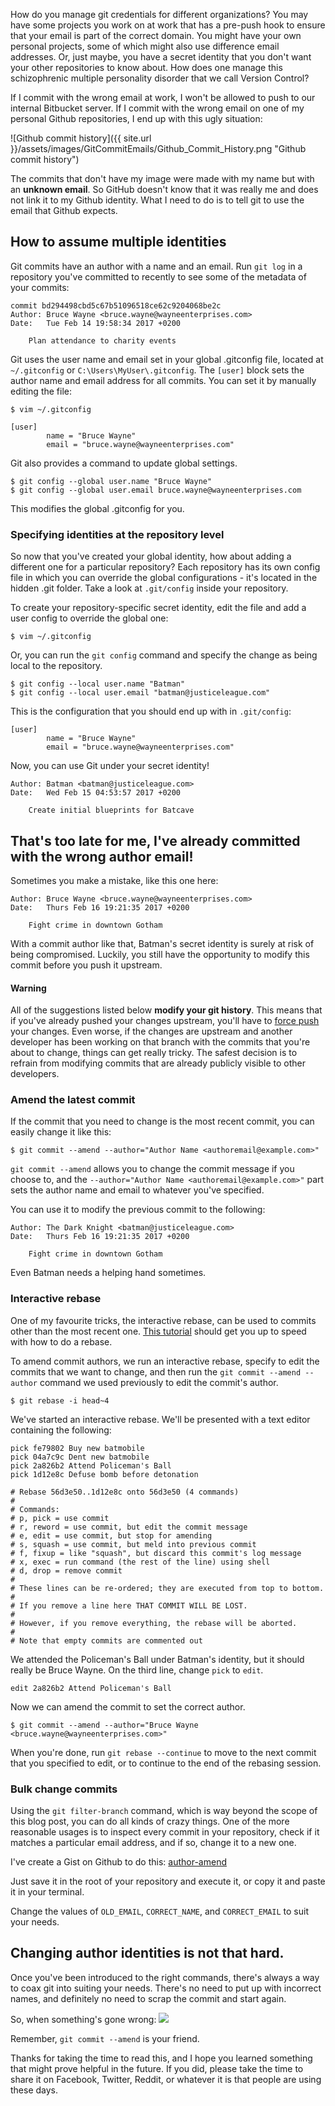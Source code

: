 How do you manage git credentials for different organizations? You may have some projects you work on at work that has a pre-push hook to ensure that your email is part of the correct domain. You might have your own personal projects, some of which might also use difference email addresses. Or, just maybe, you have a secret identity that you don't want your other repositories to know about. How does one manage this schizophrenic multiple personality disorder that we call Version Control?

If I commit with the wrong email at work, I won't be allowed to push to our internal Bitbucket server. If I commit with the wrong email on one of my personal Github repositories, I end up with this ugly situation:

![Github commit history]({{ site.url }}/assets/images/GitCommitEmails/Github_Commit_History.png "Github commit history")

The commits that don't have my image were made with my name but with an **unknown email**. So GitHub doesn't know that it was really me and does not link it to my Github identity. What I need to do is to tell git to use the email that Github expects.

## How to assume multiple identities
Git commits have an author with a name and an email. Run `git log` in a repository you've committed to recently to see some of the metadata of your commits:

```
commit bd294498cbd5c67b51096518ce62c9204068be2c
Author: Bruce Wayne <bruce.wayne@wayneenterprises.com>
Date:   Tue Feb 14 19:58:34 2017 +0200

    Plan attendance to charity events
```

Git uses the user name and email set in your global .gitconfig file, located at `~/.gitconfig` or `C:\Users\MyUser\.gitconfig`. The `[user]` block sets the author name and email address for all commits. You can set it by manually editing the file:

```
$ vim ~/.gitconfig
```

```
[user]
        name = "Bruce Wayne"
        email = "bruce.wayne@wayneenterprises.com"
```

Git also provides a command to update global settings.

```
$ git config --global user.name "Bruce Wayne"
$ git config --global user.email bruce.wayne@wayneenterprises.com
```

This modifies the global .gitconfig for you.

### Specifying identities at the repository level
So now that you've created your global identity, how about adding a different one for a particular repository? Each repository has its own config file in which you can override the global configurations - it's located in the hidden .git folder. Take a look at `.git/config` inside your repository.

To create your repository-specific secret identity, edit the file and add a user config to override the global one:

```
$ vim ~/.gitconfig
```

Or, you can run the `git config` command and specify the change as being local to the repository.

```
$ git config --local user.name "Batman"
$ git config --local user.email "batman@justiceleague.com"
```

This is the configuration that you should end up with in `.git/config`:

```
[user]
        name = "Bruce Wayne"
        email = "bruce.wayne@wayneenterprises.com"
```

Now, you can use Git under your secret identity!

```
Author: Batman <batman@justiceleague.com>
Date:   Wed Feb 15 04:53:57 2017 +0200

    Create initial blueprints for Batcave
```

## That's too late for me, I've already committed with the wrong author email!
Sometimes you make a mistake, like this one here:

```
Author: Bruce Wayne <bruce.wayne@wayneenterprises.com>
Date:   Thurs Feb 16 19:21:35 2017 +0200

    Fight crime in downtown Gotham
```

With a commit author like that, Batman's secret identity is surely at risk of being compromised. Luckily, you still have the opportunity to modify this commit before you push it upstream.

#### Warning
All of the suggestions listed below **modify your git history**. This means that if you've already pushed your changes upstream, you'll have to [force push](http://movingfast.io/articles/git-force-pushing/) your changes. Even worse, if the changes are upstream and another developer has been working on that branch with the commits that you're about to change, things can get really tricky. The safest decision is to refrain from modifying commits that are already publicly visible to other developers.

### Amend the latest commit
If the commit that you need to change is the most recent commit, you can easily change it like this:

```
$ git commit --amend --author="Author Name <authoremail@example.com>"
```

`git commit --amend` allows you to change the commit message if you choose to, and the `--author="Author Name <authoremail@example.com>"` part sets the author name and email to whatever you've specified.

You can use it to modify the previous commit to the following:

```
Author: The Dark Knight <batman@justiceleague.com>
Date:   Thurs Feb 16 19:21:35 2017 +0200

    Fight crime in downtown Gotham
```

Even Batman needs a helping hand sometimes.
### Interactive rebase
One of my favourite tricks, the interactive rebase, can be used to commits other than the most recent one. [This tutorial](http://gitready.com/advanced/2009/02/10/squashing-commits-with-rebase.html) should get you up to speed with how to do a rebase.

To amend commit authors, we run an interactive rebase, specify to edit the commits that we want to change, and then run the `git commit --amend --author` command we used previously to edit the commit's author.

```
$ git rebase -i head~4
```

We've started an interactive rebase. We'll be presented with a text editor containing the following:

```
pick fe79802 Buy new batmobile
pick 04a7c9c Dent new batmobile
pick 2a826b2 Attend Policeman's Ball
pick 1d12e8c Defuse bomb before detonation

# Rebase 56d3e50..1d12e8c onto 56d3e50 (4 commands)
#
# Commands:
# p, pick = use commit
# r, reword = use commit, but edit the commit message
# e, edit = use commit, but stop for amending
# s, squash = use commit, but meld into previous commit
# f, fixup = like "squash", but discard this commit's log message
# x, exec = run command (the rest of the line) using shell
# d, drop = remove commit
#
# These lines can be re-ordered; they are executed from top to bottom.
#
# If you remove a line here THAT COMMIT WILL BE LOST.
#
# However, if you remove everything, the rebase will be aborted.
#
# Note that empty commits are commented out
```

We attended the Policeman's Ball under Batman's identity, but it should really be Bruce Wayne. On the third line, change `pick` to `edit`.

```
edit 2a826b2 Attend Policeman's Ball
```

Now we can amend the commit to set the correct author.

```
$ git commit --amend --author="Bruce Wayne <bruce.wayne@wayneenterprises.com>"
```

When you're done, run `git rebase --continue` to move to the next commit that you specified to edit, or to continue to the end of the rebasing session.

### Bulk change commits
Using the `git filter-branch` command, which is way beyond the scope of this blog post, you can do all kinds of crazy things. One of the more reasonable usages is to inspect every commit in your repository, check if it matches a particular email address, and if so, change it to a new one.

I've create a Gist on Github to do this: [author-amend](https://gist.github.com/TheCodedSelf/25e6771efa181bad734295d7fe095550)

Just save it in the root of your repository and execute it, or copy it and paste it in your terminal.

Change the values of `OLD_EMAIL`, `CORRECT_NAME`, and `CORRECT_EMAIL` to suit your needs.

## Changing author identities is not that hard.
Once you've been introduced to the right commands, there's always a way to coax git into suiting your needs. There's no need to put up with incorrect names, and definitely no need to scrap the commit and start again. 

So, when something's gone wrong: 
![](https://media.giphy.com/media/l41lSR9xZubfd2Qve/giphy.gif)

Remember, `git commit --amend` is your friend.

Thanks for taking the time to read this, and I hope you learned something that might prove helpful in the future. If you did, please take the time to share it on Facebook, Twitter, Reddit, or whatever it is that people are using these days.
